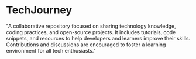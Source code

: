 # TechJourney
"A collaborative repository focused on sharing technology knowledge, coding practices, and open-source projects. It includes tutorials, code snippets, and resources to help developers and learners improve their skills. Contributions and discussions are encouraged to foster a learning environment for all tech enthusiasts."
